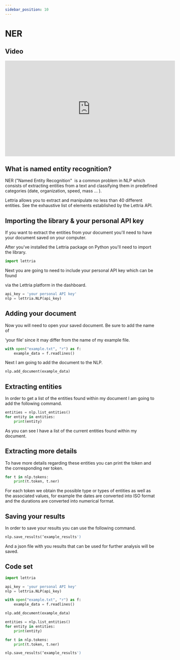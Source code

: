 ```yaml
---
sidebar_position: 10
---
```


# NER

## Video

<iframe width="560" height="315" src="https://www.youtube.com/embed/8wqI7Wzoxkk" title="YouTube video player" frameborder="0" allow="accelerometer; autoplay; clipboard-write; encrypted-media; gyroscope; picture-in-picture" allowfullscreen></iframe>

## What is named entity recognition?

NER ("Named Entity Recognition"  is a common problem in NLP which consists of extracting entities from a text and classifying them in predefined categories (date, organization, speed, mass ... ).

Lettria allows you to extract and manipulate no less than 40 different entities. See the exhaustive list of elements established by the Lettria API.

## Importing the library & your personal API key

If you want to extract the entities from your document you'll need to have your document saved on your computer.

After you've installed the Lettria package on Python you'll need to import the library.

```python
import lettria
```

Next you are going to need to include your personal API key which can be found

via the Lettria platform in the dashboard.

```python
api_key = 'your personal API key'
nlp = lettria.NLP(api_key)
```

## Adding your document

Now you will need to open your saved document. Be sure to add the name of

‘your file’ since it may differ from the name of my example file.

```python
with open("example.txt", "r") as f:
	example_data = f.readlines()
```

Next I am going to add the document to the NLP.

```python
nlp.add_document(example_data)
```

## Extracting entities

In order to get a list of the entities found within my document I am going to add the following command.

```python
entities = nlp.list_entities()
for entity in entities:
	print(entity)
```

As you can see I have a list of the current entities found within my document.

## Extracting more details

To have more details regarding these entities you can print the token and the corresponding ner token.

```python
for t in nlp.tokens:
	print(t.token, t.ner)
```

For each token we obtain the possible type or types of entities as well as the associated values, for example the dates are converted into ISO format and the durations are converted into numerical format.

## Saving your results

In order to save your results you can use the following command.

```python
nlp.save_results(‘example_results')
```

And a json file with you results that can be used for further analysis will be saved.

## Code set

```python
import lettria

api_key = 'your personal API key'
nlp = lettria.NLP(api_key)

with open("example.txt", "r") as f:
	example_data = f.readlines()

nlp.add_document(example_data)

entities = nlp.list_entities()
for entity in entities:
	print(entity)

for t in nlp.tokens:
	print(t.token, t.ner)

nlp.save_results(‘example_results')
```